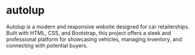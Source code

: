 # autolup
Autolup is a modern and responsive website designed for car retailerships. Built with HTML, CSS, and Bootstrap, this project offers a sleek and professional platform for showcasing vehicles, managing inventory, and connecting with potential buyers.
